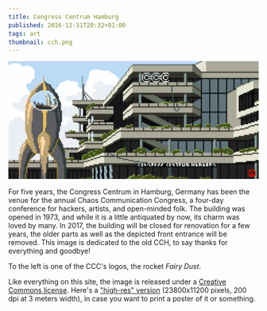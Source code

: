 ```yaml
---
title: Congress Centrum Hamburg
published: 2016-12-31T20:32+01:00
tags: art
thumbnail: cch.png
---
```


[![Pixel Art of the CCH](cch.png)](cch.png)

For five years, the Congress Centrum in Hamburg, Germany has been the venue for the annual Chaos Communication Congress, a four-day conference for hackers, artists, and open-minded folk. The building was opened in 1973, and while it is a little antiquated by now, its charm was loved by many. In 2017, the building will be closed for renovation for a few years, the older parts as well as the depicted front entrance will be removed. This image is dedicated to the old CCH, to say thanks for everything and goodbye!

To the left is one of the CCC's logos, the rocket *Fairy Dust*.

Like everything on this site, the image is released under a [Creative Commons license](/about/). Here's a ["high-res" version](cch-high-res.png) (23800x11200 pixels, 200 dpi at 3 meters width), in case you want to print a poster of it or something.

